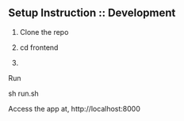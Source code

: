 ## Setup Instruction :: Development

1. Clone the repo

2. cd frontend

3.
Run

sh run.sh

Access the app at, http://localhost:8000